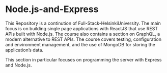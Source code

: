 # Node.js-and-Express

This Repository is a continution of Full-Stack-HelsinkiUniversity. The main focus is on building single page applications with ReactJS that use REST APIs built with Node.js. The course also contains a section on GraphQL, a modern alternative to REST APIs. The course covers testing, configuration and environment management, and the use of MongoDB for storing the application’s data.

This section in particular focuses on programming the server with Express and Node.js.
